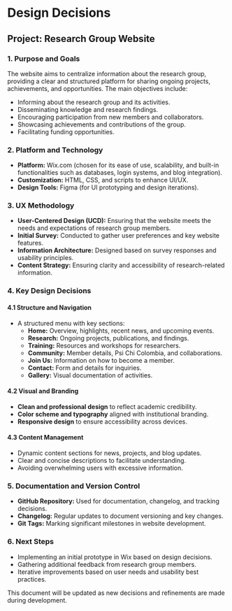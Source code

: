 # Design Decisions

## Project: Research Group Website

### 1. Purpose and Goals
The website aims to centralize information about the research group, providing a clear and structured platform for sharing ongoing projects, achievements, and opportunities. The main objectives include:
- Informing about the research group and its activities.
- Disseminating knowledge and research findings.
- Encouraging participation from new members and collaborators.
- Showcasing achievements and contributions of the group.
- Facilitating funding opportunities.

### 2. Platform and Technology
- **Platform:** Wix.com (chosen for its ease of use, scalability, and built-in functionalities such as databases, login systems, and blog integration).
- **Customization:** HTML, CSS, and scripts to enhance UI/UX.
- **Design Tools:** Figma (for UI prototyping and design iterations).

### 3. UX Methodology
- **User-Centered Design (UCD):** Ensuring that the website meets the needs and expectations of research group members.
- **Initial Survey:** Conducted to gather user preferences and key website features.
- **Information Architecture:** Designed based on survey responses and usability principles.
- **Content Strategy:** Ensuring clarity and accessibility of research-related information.

### 4. Key Design Decisions
#### 4.1 Structure and Navigation
- A structured menu with key sections:
  - **Home:** Overview, highlights, recent news, and upcoming events.
  - **Research:** Ongoing projects, publications, and findings.
  - **Training:** Resources and workshops for researchers.
  - **Community:** Member details, Psi Chi Colombia, and collaborations.
  - **Join Us:** Information on how to become a member.
  - **Contact:** Form and details for inquiries.
  - **Gallery:** Visual documentation of activities.

#### 4.2 Visual and Branding
- **Clean and professional design** to reflect academic credibility.
- **Color scheme and typography** aligned with institutional branding.
- **Responsive design** to ensure accessibility across devices.

#### 4.3 Content Management
- Dynamic content sections for news, projects, and blog updates.
- Clear and concise descriptions to facilitate understanding.
- Avoiding overwhelming users with excessive information.

### 5. Documentation and Version Control
- **GitHub Repository:** Used for documentation, changelog, and tracking decisions.
- **Changelog:** Regular updates to document versioning and key changes.
- **Git Tags:** Marking significant milestones in website development.

### 6. Next Steps
- Implementing an initial prototype in Wix based on design decisions.
- Gathering additional feedback from research group members.
- Iterative improvements based on user needs and usability best practices.

This document will be updated as new decisions and refinements are made during development.

